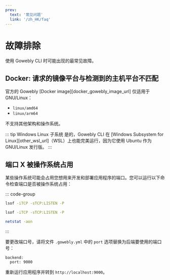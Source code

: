 ```yaml
---
prev:
  text: '常见问题'
  link: '/zh_HK/faq'
---
```


# 故障排除

使用 Gowebly CLI 时可能出现的最常见故障。

<!--@include: ../parts/zh_HK/block_cant-find-answer.md-->

## Docker: 请求的镜像平台与检测到的主机平台不匹配

官方的 Gowebly [Docker image][docker_gowebly_image_url] 仅适用于 GNU/Linux：

- `linux/amd64`
- `linux/arm64`

不支持其他架构和操作系统。

::: tip Windows Linux 子系统
是的，Gowebly CLI 在 [Windows Subsystem for Linux][other_wsl_url]（WSL）上也能完美运行，因为它使用 Ubuntu 作为 GNU/Linux 发行版。
:::

## 端口 X 被操作系统占用

某些操作系统可能会占用您想用来开发和部署应用程序的端口。您可以运行以下命令检查端口是否被操作系统占用：

::: code-group
``` bash [GNU/Linux]
lsof -iTCP -sTCP:LISTEN -P
```

``` bash [macOS]
lsof -iTCP -sTCP:LISTEN -P
```

``` bash [Windows]
netstat -aon
```
:::

要更改端口号，请将文件 `.gowebly.yml` 中的 `port` 选项替换为后端要使用的端口号：

``` yaml{2}
backend:
  port: 9000
```

重新运行应用程序并转到 `http://localhost:9000`。

<!--@include: ../parts/links.md-->